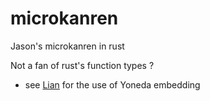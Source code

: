 # microkanren

Jason's microkanren in rust

Not a fan of rust's function types ?
- see [Lian][lian] for the use of Yoneda embedding

[lian]: ../lian/README.md
